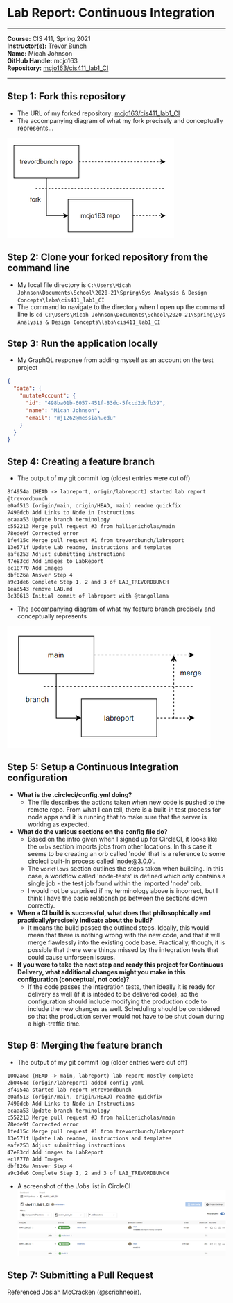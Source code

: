 # Lab Report: Continuous Integration

___
**Course:** CIS 411, Spring 2021  
**Instructor(s):** [Trevor Bunch](https://github.com/trevordbunch)  
**Name:** Micah Johnson  
**GitHub Handle:** mcjo163  
**Repository:** [mcjo163/cis411_lab1_CI](https://github.com/mcjo163/cis411_lab1_CI)
___

## Step 1: Fork this repository

- The URL of my forked repository: [mcjo163/cis411_lab1_CI](https://github.com/mcjo163/cis411_lab1_CI)
- The accompanying diagram of what my fork precisely and conceptually represents...

![git](../assets/git-diagram-mcjo.png)

## Step 2: Clone your forked repository from the command line  

- My local file directory is `C:\Users\Micah Johnson\Documents\School\2020-21\Spring\Sys Analysis & Design Concepts\labs\cis411_lab1_CI`
- The command to navigate to the directory when I open up the command line is `cd C:\Users\Micah Johnson\Documents\School\2020-21\Spring\Sys Analysis & Design Concepts\labs\cis411_lab1_CI`

## Step 3: Run the application locally

- My GraphQL response from adding myself as an account on the test project

```json
{
  "data": {
    "mutateAccount": {
      "id": "498ba01b-6057-451f-83dc-5fccd2dcfb39",
      "name": "Micah Johnson",
      "email": "mj1262@messiah.edu"
    }
  }
}
```

## Step 4: Creating a feature branch

- The output of my git commit log (oldest entries were cut off)

```code
8f4954a (HEAD -> labreport, origin/labreport) started lab report @trevordbunch
e0af513 (origin/main, origin/HEAD, main) readme quickfix
7490dcb Add Links to Node in Instructions
ecaaa53 Update branch terminology
c552213 Merge pull request #3 from hallienicholas/main
78ede9f Corrected error
1fe415c Merge pull request #1 from trevordbunch/labreport
13e571f Update Lab readme, instructions and templates
eafe253 Adjust submitting instructions
47e83cd Add images to LabReport
ec18770 Add Images
dbf826a Answer Step 4
a9c1de6 Complete Step 1, 2 and 3 of LAB_TREVORDBUNCH
1ead543 remove LAB.md
8c38613 Initial commit of labreport with @tangollama
```

- The accompanying diagram of what my feature branch precisely and conceptually represents

![branch](../assets/branch-diagram-mcjo.png)

## Step 5: Setup a Continuous Integration configuration

- **What is the .circleci/config.yml doing?**
  - The file describes the actions taken when new code is pushed to the remote repo. From what I can tell, there is a built-in test process for node apps and it is running that to make sure that the server is working as expected.
- **What do the various sections on the config file do?**  
  - Based on the intro given when I signed up for CircleCI, it looks like the `orbs` section imports jobs from other locations. In this case it seems to be creating an orb called 'node' that is a reference to some circleci built-in process called 'node@3.0.0'.
  - The `workflows` section outlines the steps taken when building. In this case, a workflow called 'node-tests' is defined which only contains a single job - the test job found within the imported 'node' orb.
  - I would not be surprised if my terminology above is incorrect, but I think I have the basic relationships between the sections down correctly.
- **When a CI build is successful, what does that philosophically and practically/precisely indicate about the build?**  
  - It means the build passed the outlined steps. Ideally, this would mean that there is nothing wrong with the new code, and that it will merge flawlessly into the existing code base. Practically, though, it is possible that there were things missed by the integration tests that could cause unforseen issues.
- **If you were to take the next step and ready this project for Continuous Delivery, what additional changes might you make in this configuration (conceptual, not code)?**  
  - If the code passes the integration tests, then ideally it is ready for delivery as well (if it is inteded to be delivered code), so the configuration should include modifying the production code to include the new changes as well. Scheduling should be considered so that the production server would not have to be shut down during a high-traffic time.

## Step 6: Merging the feature branch

- The output of my git commit log (older entries were cut off)

```code
1002a6c (HEAD -> main, labreport) lab report mostly complete
2b0464c (origin/labreport) added config yaml
8f4954a started lab report @trevordbunch
e0af513 (origin/main, origin/HEAD) readme quickfix
7490dcb Add Links to Node in Instructions
ecaaa53 Update branch terminology
c552213 Merge pull request #3 from hallienicholas/main
78ede9f Corrected error
1fe415c Merge pull request #1 from trevordbunch/labreport
13e571f Update Lab readme, instructions and templates
eafe253 Adjust submitting instructions
47e83cd Add images to LabReport
ec18770 Add Images
dbf826a Answer Step 4
a9c1de6 Complete Step 1, 2 and 3 of LAB_TREVORDBUNCH
```

- A screenshot of the _Jobs_ list in CircleCI
![CircleCI Success](../assets/circleci_success_mcjo.png)

## Step 7: Submitting a Pull Request

Referenced Josiah McCracken (@scribhneoir).
